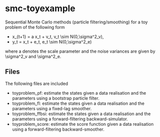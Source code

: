 smc-toyexample
==============

Sequential Monte Carlo methods (particle filtering/smoothing) for a toy problem of the following form

- x_{t+1} = a x_t + v_t,  v_t \sim N(0,\sigma^2_v),
- y_t = x_t + e_t,  e_t \sim N(0,\sigma^2_e)

where a denotes the scale parameter and the noise variances are given by \sigma^2_v and \sigma^2_e.

Files
-------------
The following files are included
- toyproblem_pf: estimate the states given a data realisation and the parameters using a bootstrap particle filter.
- toyproblem_fl: estimate the states given a data realisation and the parameters using a fixed-lag smoother.
- toyproblem_ffbsi: estimate the states given a data realisation and the parameters using a forward-filtering backward-simulator.
- toyproblem_score: estimate the score function given a data realisation using a forward-filtering backward-smoother.
